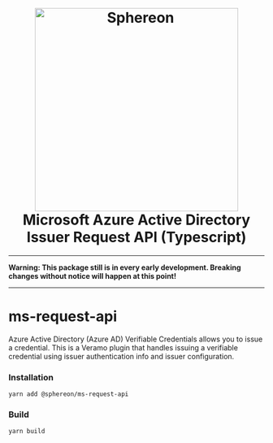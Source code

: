 <!--suppress HtmlDeprecatedAttribute -->
<h1 align="center">
  <br>
  <a href="https://www.sphereon.com"><img src="https://sphereon.com/content/themes/sphereon/assets/img/logo.svg" alt="Sphereon" width="400"></a>
  <br>Microsoft Azure Active Directory Issuer Request API (Typescript) 
  <br>
</h1>

---

**Warning: This package still is in every early development. Breaking changes without notice will happen at this point!**

---

# ms-request-api

Azure Active Directory (Azure AD) Verifiable Credentials allows you to issue a credential. This is a Veramo plugin that handles issuing a verifiable credential using issuer authentication info and issuer configuration.

### Installation

```shell
yarn add @sphereon/ms-request-api
```

### Build

```shell
yarn build
```
